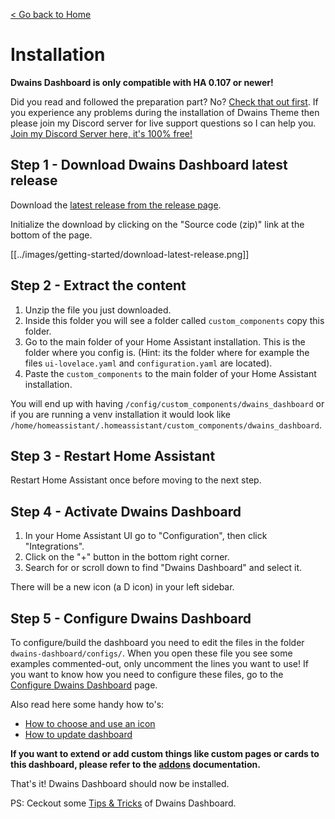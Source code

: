[< Go back to Home](../index.md)

# Installation
**Dwains Dashboard is only compatible with HA 0.107 or newer!**

Did you read and followed the preparation part? No? [Check that out first](preparations.md). If you experience any problems during the installation of Dwains Theme then please join my Discord server for live support questions so I can help you. [Join my Discord Server here, it's 100% free!](https://discord.gg/7yt64uX)

## Step 1 - Download Dwains Dashboard latest release
Download the [latest release from the release page](https://github.com/dwainscheeren/lovelace-dwains-theme/releases/latest).

Initialize the download by clicking on the "Source code (zip)" link at the bottom of the page.

[[../images/getting-started/download-latest-release.png]]

## Step 2 - Extract the content

1. Unzip the file you just downloaded.
2. Inside this folder you will see a folder called `custom_components` copy this folder.
3. Go to the main folder of your Home Assistant installation. This is the folder where you config is. (Hint: its the folder where for example the files `ui-lovelace.yaml` and `configuration.yaml` are located).
4. Paste the `custom_components` to the main folder of your Home Assistant installation.

You will end up with having `/config/custom_components/dwains_dashboard` or if you are running a venv installation it would look like `/home/homeassistant/.homeassistant/custom_components/dwains_dashboard`.

## Step 3 - Restart Home Assistant

Restart Home Assistant once before moving to the next step.

## Step 4 - Activate Dwains Dashboard

1. In your Home Assistant UI go to "Configuration", then click "Integrations".
2. Click on the "+" button in the bottom right corner.
3. Search for or scroll down to find "Dwains Dashboard" and select it.

There will be a new icon (a D icon) in your left sidebar.

## Step 5 - Configure Dwains Dashboard

To configure/build the dashboard you need to edit the files in the folder `dwains-dashboard/configs/`. When you open these file you see some examples commented-out, only uncomment the lines you want to use! If you want to know how you need to configure these files, go to the [Configure Dwains Dashboard](../configuration/index.md) page.

Also read here some handy how to's:
* [How to choose and use an icon](../how-tos/how-to-choose-icon.md)
* [How to update dashboard](../information/update.md)

**If you want to extend or add custom things like custom pages or cards to this dashboard, please refer to the [addons](../addons/index.md) documentation.**

That's it! Dwains Dashboard should now be installed.

PS: Ceckout some [Tips & Tricks](../information/tips-and-tricks.md) of Dwains Dashboard.